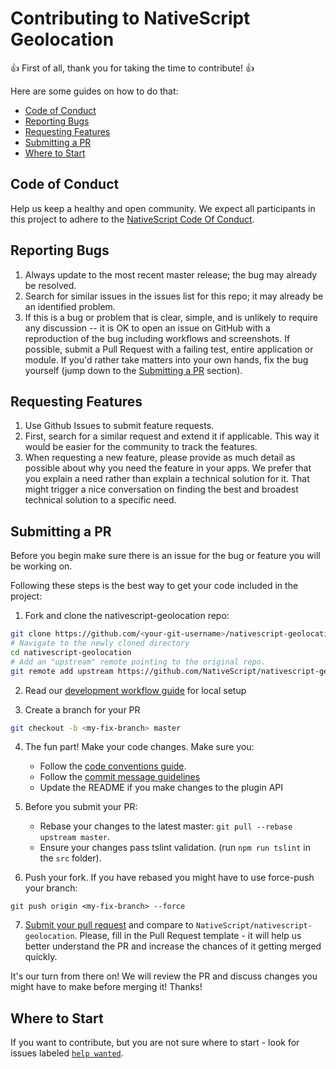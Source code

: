 # Contributing to NativeScript Geolocation

:+1: First of all, thank you for taking the time to contribute! :+1:

Here are some guides on how to do that:

<!-- TOC depthFrom:2 -->

- [Code of Conduct](#code-of-conduct)
- [Reporting Bugs](#reporting-bugs)
- [Requesting Features](#requesting-features)
- [Submitting a PR](#submitting-a-pr)
- [Where to Start](#where-to-start)

<!-- /TOC -->

##  Code of Conduct
Help us keep a healthy and open community. We expect all participants in this project to adhere to the [NativeScript Code Of Conduct](https://github.com/NativeScript/codeofconduct).


## Reporting Bugs

1. Always update to the most recent master release; the bug may already be resolved.
2. Search for similar issues in the issues list for this repo; it may already be an identified problem.
3. If this is a bug or problem that is clear, simple, and is unlikely to require any discussion -- it is OK to open an issue on GitHub with a reproduction of the bug including workflows and screenshots. If possible, submit a Pull Request with a failing test, entire application or module. If you'd rather take matters into your own hands, fix the bug yourself (jump down to the [Submitting a PR](#submitting-a-pr) section).

## Requesting Features

1. Use Github Issues to submit feature requests.
2. First, search for a similar request and extend it if applicable. This way it would be easier for the community to track the features.
3. When requesting a new feature, please provide as much detail as possible about why you need the feature in your apps. We prefer that you explain a need rather than explain a technical solution for it. That might trigger a nice conversation on finding the best and broadest technical solution to a specific need.

## Submitting a PR

Before you begin make sure there is an issue for the bug or feature you will be working on.

Following these steps is the best way to get your code included in the project:

1. Fork and clone the nativescript-geolocation repo:
```bash
git clone https://github.com/<your-git-username>/nativescript-geolocation.git
# Navigate to the newly cloned directory
cd nativescript-geolocation
# Add an "upstream" remote pointing to the original repo.
git remote add upstream https://github.com/NativeScript/nativescript-geolocation.git
```

2. Read our [development workflow guide](DevelopmentWorkflow.md) for local setup

3. Create a branch for your PR
```bash
git checkout -b <my-fix-branch> master
```

4. The fun part! Make your code changes. Make sure you:
    - Follow the [code conventions guide](https://github.com/NativeScript/NativeScript/blob/master/CodingConvention.md).
    - Follow the [commit message guidelines](https://github.com/NativeScript/NativeScript/blob/pr-template/CONTRIBUTING.md#commit-messages)
    - Update the README if you make changes to the plugin API

5. Before you submit your PR:
    - Rebase your changes to the latest master: `git pull --rebase upstream master`.
    - Ensure your changes pass tslint validation. (run `npm run tslint` in the `src` folder).

6. Push your fork. If you have rebased you might have to use force-push your branch:
```
git push origin <my-fix-branch> --force
```

7. [Submit your pull request](https://github.com/NativeScript/nativescript-geolocation/compare) and compare to `NativeScript/nativescript-geolocation`. Please, fill in the Pull Request template - it will help us better understand the PR and increase the chances of it getting merged quickly.

It's our turn from there on! We will review the PR and discuss changes you might have to make before merging it! Thanks! 

## Where to Start

If you want to contribute, but you are not sure where to start - look for issues labeled [`help wanted`](https://github.com/NativeScript/nativescript-geolocation/issues?q=is%3Aopen+is%3Aissue+label%3A%22help+wanted%22).
